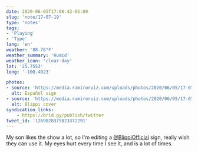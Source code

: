 ```yaml
---
date: 2020-06-05T17:08:42-05:00
slug: 'note/17-07-19'
type: 'notes'
tags:
- 'Playing'
- 'Type'
lang: 'en'
weather: '88.76°F'
weather_summary: 'Humid'
weather_icon: 'clear-day'
lat: '25.7553'
long: '-100.4023'

photos:
- source: 'https://media.ramiroruiz.com/uploads/photos/2020/06/05/17-07-19/español-sign.png'
  alt: Español sign
- source: 'https://media.ramiroruiz.com/uploads/photos/2020/06/05/17-07-19/blippi-cover.jpeg'
  alt: Blippi cover
syndication_links:
    - https://brid.gy/publish/twitter
tweet_id: '1269028375823372291'
---
```

My son likes the show a lot, so I'm editing a [@BlippiOfficial](https://twitter.com/@BlippiOfficial) sign, really wish they can use it. My eyes hurt every time I see it, and is a lot of times.   